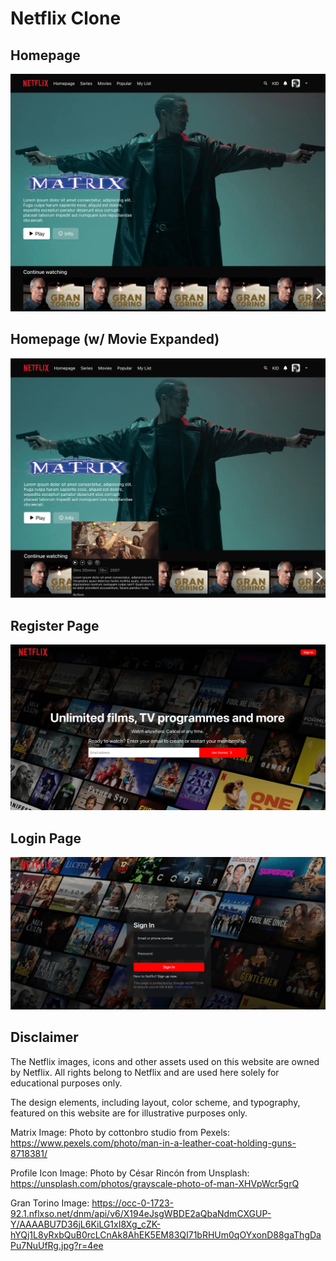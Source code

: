 # Netflix Clone

## Homepage

![project homepage outcome](./public/netflix-home.webp)

## Homepage (w/ Movie Expanded)

![project homepage outcome](./public/netflix-expanded.webp)

## Register Page

![project homepage outcome](./public/netflix-register.webp)

## Login Page

![project homepage outcome](./public/netflix-login.webp)

## Disclaimer

The Netflix images, icons and other assets used on this website are owned by Netflix. All rights belong to Netflix and are used here solely for educational purposes only.

The design elements, including layout, color scheme, and typography, featured on this website are for illustrative purposes only.

Matrix Image:
Photo by cottonbro studio from Pexels: https://www.pexels.com/photo/man-in-a-leather-coat-holding-guns-8718381/

Profile Icon Image:
Photo by César Rincón from Unsplash: https://unsplash.com/photos/grayscale-photo-of-man-XHVpWcr5grQ

Gran Torino Image:
https://occ-0-1723-92.1.nflxso.net/dnm/api/v6/X194eJsgWBDE2aQbaNdmCXGUP-Y/AAAABU7D36jL6KiLG1xI8Xg_cZK-hYQj1L8yRxbQuB0rcLCnAk8AhEK5EM83QI71bRHUm0qOYxonD88gaThgDaPu7NuUfRg.jpg?r=4ee
